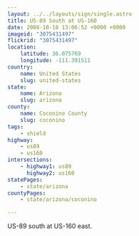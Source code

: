 ```yaml
---
layout: ../../layouts/sign/single.astro
title: US-89 South at US-160
date: 2008-10-18 13:06:52 +0000 +0000
imageid: "3075431497"
flickrid: "3075431497"
location:
    latitude: 36.075769
    longitude: -111.391511
country:
    name: United States
    slug: united-states
state:
    name: Arizona
    slug: arizona
county:
    name: Coconino County
    slug: coconino
tags:
    - shield
highway:
    - us89
    - us160
intersections:
    - highway1: us89
      highway2: us160
statePages:
    - state/arizona
countyPages:
    - state/arizona/coconino

---
```

US-89 south at US-160 east.